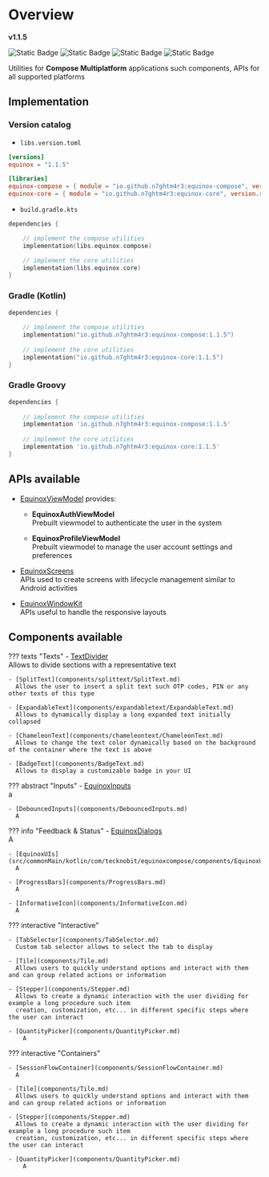 # Overview

**v1.1.5**

![Static Badge](https://img.shields.io/badge/android-4280511051?link=https%3A%2F%2Fplay.google.com%2Fstore%2Fapps%2Fdetails%3Fid%3Dcom.tecknobit.ametista)
![Static Badge](https://img.shields.io/badge/ios-445E91?link=https%3A%2F%2Fimg.shields.io%2Fbadge%2Fandroid-4280511051)
![Static Badge](https://img.shields.io/badge/desktop-006874?link=https%3A%2F%2Fimg.shields.io%2Fbadge%2Fandroid-4280511051)
![Static Badge](https://img.shields.io/badge/wasmjs-834C74?link=https%3A%2F%2Fimg.shields.io%2Fbadge%2Fandroid-4280511051)

Utilities for **Compose Multiplatform** applications such components, APIs for all supported platforms

## Implementation

### Version catalog

- `libs.version.toml`

```toml
[versions]
equinox = "1.1.5"

[libraries]
equinox-compose = { module = "io.github.n7ghtm4r3:equinox-compose", version.ref = "equinox" }
equinox-core = { module = "io.github.n7ghtm4r3:equinox-core", version.ref = "equinox" }
```

- `build.gradle.kts`

```kotlin
dependencies {

    // implement the compose utilities
    implementation(libs.equinox.compose)

    // implement the core utilities
    implementation(libs.equinox.core)
}
```

### Gradle (Kotlin)

```kotlin
dependencies {
    
    // implement the compose utilities
    implementation("io.github.n7ghtm4r3:equinox-compose:1.1.5")
    
    // implement the core utilities
    implementation("io.github.n7ghtm4r3:equinox-core:1.1.5")
}
```

### Gradle Groovy

```groovy
dependencies {
   
    // implement the compose utilities
    implementation 'io.github.n7ghtm4r3:equinox-compose:1.1.5'
    
    // implement the core utilities
    implementation 'io.github.n7ghtm4r3:equinox-core:1.1.5'
}
```

## APIs available

- [EquinoxViewModel](APIs/EquinoxViewModel.md) provides:
    - **EquinoxAuthViewModel**  
      Prebuilt viewmodel to authenticate the user in the system

    - **EquinoxProfileViewModel**  
      Prebuilt viewmodel to manage the user account settings and preferences

- [EquinoxScreens](APIs/EquinoxScreens.md)  
  APIs used to create screens with lifecycle management similar to Android activities

- [EquinoxWindowKit](APIs/EquinoxWindowKit.md)  
  APIs useful to handle the responsive layouts

## Components available

??? texts "Texts"
    - [TextDivider](components/TextDivider.md)  
    Allows to divide sections with a representative text

    - [SplitText](components/splittext/SplitText.md)  
      Allows the user to insert a split text such OTP codes, PIN or any other texts of this type
    
    - [ExpandableText](components/expandabletext/ExpandableText.md)  
      Allows to dynamically display a long expanded text initially collapsed
    
    - [ChameleonText](components/chameleontext/ChameleonText.md)  
      Allows to change the text color dynamically based on the background of the container where the text is above
     
    - [BadgeText](components/BadgeText.md)  
      Allows to display a customizable badge in your UI

??? abstract "Inputs"
    - [EquinoxInputs](src/commonMain/kotlin/com/tecknobit/equinoxcompose/components/EquinoxInputs.kt)  
      a
    
    - [DebouncedInputs](components/DebouncedInputs.md)  
      A

??? info "Feedback & Status"
    - [EquinoxDialogs](src/commonMain/kotlin/com/tecknobit/equinoxcompose/components/EquinoxDialogs.kt)  
      A

    - [EquinoxUIs](src/commonMain/kotlin/com/tecknobit/equinoxcompose/components/EquinoxUIs.kt)  
      A
    
    - [ProgressBars](components/ProgressBars.md)  
      A

    - [InformativeIcon](components/InformativeIcon.md)  
      A


??? interactive "Interactive"

    - [TabSelector](components/TabSelector.md)  
      Custom tab selector allows to select the tab to display
    
    - [Tile](components/Tile.md)  
      Allows users to quickly understand options and interact with them and can group related actions or information

    - [Stepper](components/Stepper.md)  
      Allows to create a dynamic interaction with the user dividing for example a long procedure such item
      creation, customization, etc... in different specific steps where the user can interact

    - [QuantityPicker](components/QuantityPicker.md)  
        A

??? interactive "Containers"

    - [SessionFlowContainer](components/SessionFlowContainer.md)  
      A       
    
    - [Tile](components/Tile.md)  
      Allows users to quickly understand options and interact with them and can group related actions or information

    - [Stepper](components/Stepper.md)  
      Allows to create a dynamic interaction with the user dividing for example a long procedure such item
      creation, customization, etc... in different specific steps where the user can interact

    - [QuantityPicker](components/QuantityPicker.md)  
        A